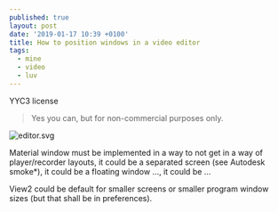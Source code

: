 ```yaml
---
published: true
layout: post
date: '2019-01-17 10:39 +0100'
title: How to position windows in a video editor
tags:
  - mine
  - video
  - luv
---
```

YYC3 license
> Yes you can, but for non-commercial purposes only.

![editor.svg]({{site.baseurl}}/media/editor.svg)

Material window must be implemented in a way to not get in a way of player/recorder layouts, it could be a separated screen (see Autodesk smoke*), it could be a floating window ..., it could be ...

View2 could be default for smaller screens or smaller program window sizes (but that shall be in preferences).
